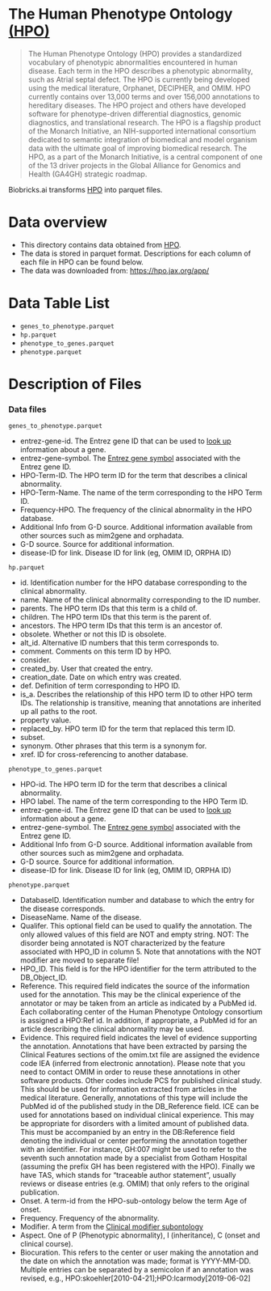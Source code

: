 # The Human Phenotype Ontology [(HPO)](https://hpo.jax.org/app/) 
> The Human Phenotype Ontology (HPO) provides a standardized vocabulary of phenotypic abnormalities encountered in human disease. Each term in the HPO describes a phenotypic abnormality, such as Atrial septal defect. The HPO is currently being developed using the medical literature, Orphanet, DECIPHER, and OMIM. HPO currently contains over 13,000 terms and over 156,000 annotations to hereditary diseases. The HPO project and others have developed software for phenotype-driven differential diagnostics, genomic diagnostics, and translational research. The HPO is a flagship product of the Monarch Initiative, an NIH-supported international consortium dedicated to semantic integration of biomedical and model organism data with the ultimate goal of improving biomedical research. The HPO, as a part of the Monarch Initiative, is a central component of one of the 13 driver projects in the Global Alliance for Genomics and Health (GA4GH) strategic roadmap.

Biobricks.ai transforms [HPO](https://hpo.jax.org/app/) into parquet files. 

# Data overview 
- This directory contains data obtained from [HPO](https://hpo.jax.org/app/).  
- The data is stored in parquet format. Descriptions for each column of each file in HPO can be found below.
- The data was downloaded from: https://hpo.jax.org/app/

# Data Table List 
- `genes_to_phenotype.parquet`
- `hp.parquet`
- `phenotype_to_genes.parquet`
- `phenotype.parquet`

# Description of Files 

### Data files

`genes_to_phenotype.parquet`
- entrez-gene-id. The Entrez gene ID that can be used to [look up](https://www.ncbi.nlm.nih.gov/gene) information about a gene.
- entrez-gene-symbol. The [Entrez gene symbol](https://www.ncbi.nlm.nih.gov/gene) associated with the Entrez gene ID.
- HPO-Term-ID. The HPO term ID for the term that describes a clinical abnormality.
- HPO-Term-Name. The name of the term corresponding to the HPO Term ID.
- Frequency-HPO. The frequency of the clinical abnormality in the HPO database.
- Additional Info from G-D source. Additional information available from other sources such as mim2gene and orphadata.
- G-D source. Source for additional information.
- disease-ID for link. Disease ID for link (eg, OMIM ID, ORPHA ID)

`hp.parquet`
- id. Identification number for the HPO database corresponding to the clinical abnormality.
- name. Name of the clinical abnormality corresponding to the ID number.
- parents. The HPO term IDs that this term is a child of.
- children. The HPO term IDs that this term is the parent of.
- ancestors. The HPO term IDs that this term is an ancestor of.
- obsolete. Whether or not this ID is obsolete.
- alt_id. Alternative ID numbers that this term corresponds to.
- comment. Comments on this term ID by HPO.
- consider.
- created_by. User that created the entry.
- creation_date. Date on which entry was created.
- def. Definition of term corresponding to HPO ID.
- is_a. Describes the relationship of this HPO term ID to other HPO term IDs. The relationship is transitive, meaning that annotations are inherited up all paths to the root.
- property value.
- replaced_by. HPO term ID for the term that replaced this term ID.
- subset. 
- synonym. Other phrases that this term is a synonym for. 
- xref. ID for cross-referencing to another database. 

`phenotype_to_genes.parquet`
- HPO-id. The HPO term ID for the term that describes a clinical abnormality.
- HPO label. The name of the term corresponding to the HPO Term ID.
- entrez-gene-id. The Entrez gene ID that can be used to [look up](https://www.ncbi.nlm.nih.gov/gene) information about a gene.
- entrez-gene-symbol. The [Entrez gene symbol](https://www.ncbi.nlm.nih.gov/gene) associated with the Entrez gene ID.
- Additional Info from G-D source. Additional information available from other sources such as mim2gene and orphadata.
- G-D source. Source for additional information.
- disease-ID for link. Disease ID for link (eg, OMIM ID, ORPHA ID)

`phenotype.parquet`
- DatabaseID. Identification number and database to which the entry for the disease corresponds.
- DiseaseName. Name of the disease.
- Qualifer. This optional field can be used to qualify the annotation. The only allowed values of this field are NOT and empty string. NOT: The disorder being annotated is NOT characterized by the feature associated with HPO_ID in column 5. Note that annotations with the NOT modifier are moved to separate file!
- HPO_ID. This field is for the HPO identifier for the term attributed to the DB_Object_ID.
- Reference. This required field indicates the source of the information used for the annotation. This may be the clinical experience of the annotator or may be taken from an article as indicated by a PubMed id. Each collaborating center of the Human Phenotype Ontology consortium is assigned a HPO:Ref id. In addition, if appropriate, a PubMed id for an article describing the clinical abnormality may be used.
- Evidence. This required field indicates the level of evidence supporting the annotation. Annotations that have been extracted by parsing the Clinical Features sections of the omim.txt file are assigned the evidence code IEA (inferred from electronic annotation). Please note that you need to contact OMIM in order to reuse these annotations in other software products. Other codes include PCS for published clinical study. This should be used for information extracted from articles in the medical literature. Generally, annotations of this type will include the PubMed id of the published study in the DB_Reference field. ICE can be used for annotations based on individual clinical experience. This may be appropriate for disorders with a limited amount of published data. This must be accompanied by an entry in the DB:Reference field denoting the individual or center performing the annotation together with an identifier. For instance, GH:007 might be used to refer to the seventh such annotation made by a specialist from Gotham Hospital (assuming the prefix GH has been registered with the HPO). Finally we have TAS, which stands for “traceable author statement”, usually reviews or disease entries (e.g. OMIM) that only refers to the original publication.
- Onset. A term-id from the HPO-sub-ontology below the term Age of onset.
- Frequency. Frequency of the abnormality.
- Modifier. A term from the [Clinical modifier subontology](https://hpo.jax.org/app/browse/term/HP:0012823)
- Aspect. One of P (Phenotypic abnormality), I (inheritance), C (onset and clinical course).
- Biocuration. This refers to the center or user making the annotation and the date on which the annotation was made; format is YYYY-MM-DD. Multiple entries can be separated by a semicolon if an annotation was revised, e.g., HPO:skoehler[2010-04-21];HPO:lcarmody[2019-06-02]